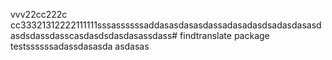 vvv22cc222c cc33321312222111111sssassssssaddasasdasasdassadasadasdsadasdasasdasdsdassdasscasdasdsdasdasassdass# findtranslate package
testssssssadassdasasda
asdasas
